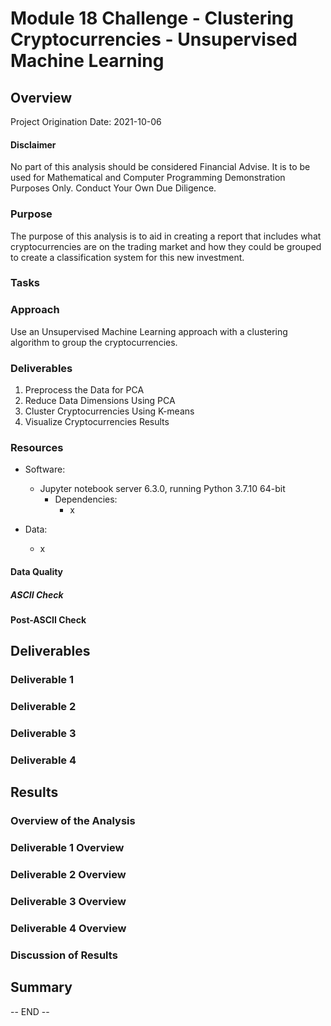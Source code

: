 # Module 18 Challenge - Clustering Cryptocurrencies - Unsupervised Machine Learning

## Overview

Project Origination Date: 2021-10-06

#### Disclaimer

No part of this analysis should be considered Financial Advise. It is to be used for Mathematical
and Computer Programming Demonstration Purposes Only. Conduct Your Own Due Diligence.


### Purpose

The purpose of this analysis is to aid in creating a report that includes what cryptocurrencies
are on the trading market and how they could be grouped to create a classification system
for this new investment.


### Tasks



### Approach

Use an Unsupervised Machine Learning approach with a clustering algorithm to group the cryptocurrencies.


### Deliverables

1. Preprocess the Data for PCA
2. Reduce Data Dimensions Using PCA
3. Cluster Cryptocurrencies Using K-means
4. Visualize Cryptocurrencies Results


### Resources

- Software:
	- Jupyter notebook server 6.3.0, running Python 3.7.10 64-bit
		- Dependencies:
			- x

- Data:
	- x
	  
#### Data Quality                           

##### ASCII Check


#### Post-ASCII Check



## Deliverables

### Deliverable 1



### Deliverable 2



### Deliverable 3



### Deliverable 4



## Results

### Overview of the Analysis



### Deliverable 1 Overview



### Deliverable 2 Overview



### Deliverable 3 Overview



### Deliverable 4 Overview



### Discussion of Results



## Summary




-- END --
